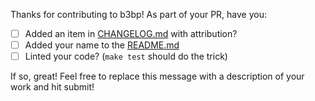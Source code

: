Thanks for contributing to b3bp! As part of your PR, have you:

- [ ] Added an item in [CHANGELOG.md](https://github.com/kvz/bash3boilerplate/blob/HEAD/CHANGELOG.md) with attribution?
- [ ] Added your name to the [README.md](https://github.com/kvz/bash3boilerplate/blob/HEAD/README.md#authors)
- [ ] Linted your code? (`make test` should do the trick)

If so, great! Feel free to replace this message with a description of your work and hit submit!
